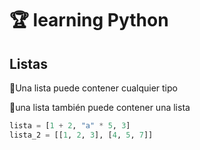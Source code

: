 # 🏆 learning Python

## Listas

🦜Una lista puede contener cualquier tipo

🦜una lista también puede contener una lista

```python
lista = [1 + 2, "a" * 5, 3]
lista_2 = [[1, 2, 3], [4, 5, 7]]
```
